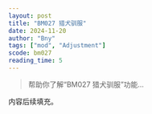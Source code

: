 ```yaml
---
layout: post
title: "BM027 猎犬驯服"
date: 2024-11-20
author: "Bny"
tags: ["mod", "Adjustment"]
scode: bm027
reading_time: 5
---
```


> 帮助你了解“BM027 猎犬驯服”功能...

内容后续填充。
